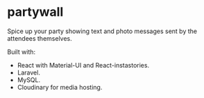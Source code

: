 # partywall
Spice up your party showing text and photo messages sent by the attendees themselves.

Built with:
- React with Material-UI and React-instastories.
- Laravel.
- MySQL.
- Cloudinary for media hosting.

